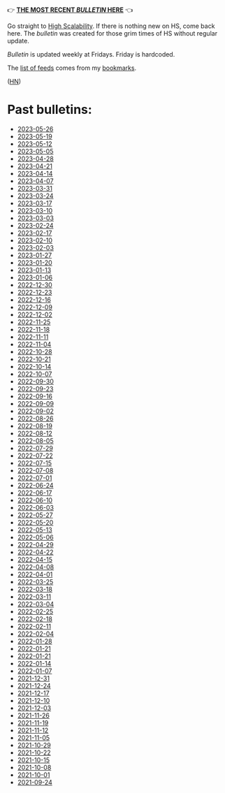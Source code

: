 &#128073; [**THE MOST RECENT _BULLETIN_ HERE**][ref_current] &#128072;

[ref_current]:bulletins/bulletin-2023-05-26.md

Go straight to [High Scalability](http://highscalability.com/). If there is nothing new on HS, come back here. The _bulletin_ was created for those grim times of HS without regular update.

_Bulletin_ is updated weekly at Fridays. Friday is hardcoded.

The [list of feeds][ref_feeds] comes from my [bookmarks][ref_tw].

([HN][ref_hn])

[ref_tw]:https://twitter.com/JakubMikians
[ref_feeds]:feeds.conf
[ref_hn]:https://news.ycombinator.com/item?id=29064640

# Past bulletins:

- [2023-05-26](bulletins/bulletin-2023-05-26.md)
- [2023-05-19](bulletins/bulletin-2023-05-19.md)
- [2023-05-12](bulletins/bulletin-2023-05-12.md)
- [2023-05-05](bulletins/bulletin-2023-05-05.md)
- [2023-04-28](bulletins/bulletin-2023-04-28.md)
- [2023-04-21](bulletins/bulletin-2023-04-21.md)
- [2023-04-14](bulletins/bulletin-2023-04-14.md)
- [2023-04-07](bulletins/bulletin-2023-04-07.md)
- [2023-03-31](bulletins/bulletin-2023-03-31.md)
- [2023-03-24](bulletins/bulletin-2023-03-24.md)
- [2023-03-17](bulletins/bulletin-2023-03-17.md)
- [2023-03-10](bulletins/bulletin-2023-03-10.md)
- [2023-03-03](bulletins/bulletin-2023-03-03.md)
- [2023-02-24](bulletins/bulletin-2023-02-24.md)
- [2023-02-17](bulletins/bulletin-2023-02-17.md)
- [2023-02-10](bulletins/bulletin-2023-02-10.md)
- [2023-02-03](bulletins/bulletin-2023-02-03.md)
- [2023-01-27](bulletins/bulletin-2023-01-27.md)
- [2023-01-20](bulletins/bulletin-2023-01-20.md)
- [2023-01-13](bulletins/bulletin-2023-01-13.md)
- [2023-01-06](bulletins/bulletin-2023-01-06.md)
- [2022-12-30](bulletins/bulletin-2022-12-30.md)
- [2022-12-23](bulletins/bulletin-2022-12-23.md)
- [2022-12-16](bulletins/bulletin-2022-12-16.md)
- [2022-12-09](bulletins/bulletin-2022-12-09.md)
- [2022-12-02](bulletins/bulletin-2022-12-02.md)
- [2022-11-25](bulletins/bulletin-2022-11-25.md)
- [2022-11-18](bulletins/bulletin-2022-11-18.md)
- [2022-11-11](bulletins/bulletin-2022-11-11.md)
- [2022-11-04](bulletins/bulletin-2022-11-04.md)
- [2022-10-28](bulletins/bulletin-2022-10-28.md)
- [2022-10-21](bulletins/bulletin-2022-10-21.md)
- [2022-10-14](bulletins/bulletin-2022-10-14.md)
- [2022-10-07](bulletins/bulletin-2022-10-07.md)
- [2022-09-30](bulletins/bulletin-2022-09-30.md)
- [2022-09-23](bulletins/bulletin-2022-09-23.md)
- [2022-09-16](bulletins/bulletin-2022-09-16.md)
- [2022-09-09](bulletins/bulletin-2022-09-09.md)
- [2022-09-02](bulletins/bulletin-2022-09-02.md)
- [2022-08-26](bulletins/bulletin-2022-08-26.md)
- [2022-08-19](bulletins/bulletin-2022-08-19.md)
- [2022-08-12](bulletins/bulletin-2022-08-12.md)
- [2022-08-05](bulletins/bulletin-2022-08-05.md)
- [2022-07-29](bulletins/bulletin-2022-07-29.md)
- [2022-07-22](bulletins/bulletin-2022-07-22.md)
- [2022-07-15](bulletins/bulletin-2022-07-15.md)
- [2022-07-08](bulletins/bulletin-2022-07-08.md)
- [2022-07-01](bulletins/bulletin-2022-07-01.md)
- [2022-06-24](bulletins/bulletin-2022-06-24.md)
- [2022-06-17](bulletins/bulletin-2022-06-17.md)
- [2022-06-10](bulletins/bulletin-2022-06-10.md)
- [2022-06-03](bulletins/bulletin-2022-06-03.md)
- [2022-05-27](bulletins/bulletin-2022-05-27.md)
- [2022-05-20](bulletins/bulletin-2022-05-20.md)
- [2022-05-13](bulletins/bulletin-2022-05-13.md)
- [2022-05-06](bulletins/bulletin-2022-05-06.md)
- [2022-04-29](bulletins/bulletin-2022-04-29.md)
- [2022-04-22](bulletins/bulletin-2022-04-22.md)
- [2022-04-15](bulletins/bulletin-2022-04-15.md)
- [2022-04-08](bulletins/bulletin-2022-04-08.md)
- [2022-04-01](bulletins/bulletin-2022-04-01.md)
- [2022-03-25](bulletins/bulletin-2022-03-25.md)
- [2022-03-18](bulletins/bulletin-2022-03-18.md)
- [2022-03-11](bulletins/bulletin-2022-03-11.md)
- [2022-03-04](bulletins/bulletin-2022-03-04.md)
- [2022-02-25](bulletins/bulletin-2022-02-25.md)
- [2022-02-18](bulletins/bulletin-2022-02-18.md)
- [2022-02-11](bulletins/bulletin-2022-02-11.md)
- [2022-02-04](bulletins/bulletin-2022-02-04.md)
- [2022-01-28](bulletins/bulletin-2022-01-28.md)
- [2022-01-21](bulletins/bulletin-2022-01-21.md)
- [2022-01-21](https://htmlpreview.github.io/?https://github.com/jakub-m/bulletin/blob/mainline/bulletins/bulletin-2022-01-21.html)
- [2022-01-14](https://htmlpreview.github.io/?https://github.com/jakub-m/bulletin/blob/mainline/bulletins/bulletin-2022-01-14.html)
- [2022-01-07](https://htmlpreview.github.io/?https://github.com/jakub-m/bulletin/blob/mainline/bulletins/bulletin-2022-01-07.html)
- [2021-12-31](https://htmlpreview.github.io/?https://github.com/jakub-m/bulletin/blob/mainline/bulletins/bulletin-2021-12-31.html)
- [2021-12-24](https://htmlpreview.github.io/?https://github.com/jakub-m/bulletin/blob/mainline/bulletins/bulletin-2021-12-24.html)
- [2021-12-17](https://htmlpreview.github.io/?https://github.com/jakub-m/bulletin/blob/mainline/bulletins/bulletin-2021-12-17.html)
- [2021-12-10](https://htmlpreview.github.io/?https://github.com/jakub-m/bulletin/blob/mainline/bulletins/bulletin-2021-12-10.html)
- [2021-12-03](https://htmlpreview.github.io/?https://github.com/jakub-m/bulletin/blob/mainline/bulletins/bulletin-2021-12-03.html)
- [2021-11-26](https://htmlpreview.github.io/?https://github.com/jakub-m/bulletin/blob/mainline/bulletins/bulletin-2021-11-26.html)
- [2021-11-19](https://htmlpreview.github.io/?https://github.com/jakub-m/bulletin/blob/mainline/bulletins/bulletin-2021-11-19.html)
- [2021-11-12](https://htmlpreview.github.io/?https://github.com/jakub-m/bulletin/blob/mainline/bulletins/bulletin-2021-11-12.html)
- [2021-11-05](https://htmlpreview.github.io/?https://github.com/jakub-m/bulletin/blob/mainline/bulletins/bulletin-2021-11-05.html)
- [2021-10-29](https://htmlpreview.github.io/?https://github.com/jakub-m/bulletin/blob/mainline/bulletins/bulletin-2021-10-29.html)
- [2021-10-22](https://htmlpreview.github.io/?https://github.com/jakub-m/bulletin/blob/mainline/bulletins/bulletin-2021-10-22.html)
- [2021-10-15](https://htmlpreview.github.io/?https://github.com/jakub-m/bulletin/blob/mainline/bulletins/bulletin-2021-10-15.html)
- [2021-10-08](https://htmlpreview.github.io/?https://github.com/jakub-m/bulletin/blob/mainline/bulletins/bulletin-2021-10-08.html)
- [2021-10-01](https://htmlpreview.github.io/?https://github.com/jakub-m/bulletin/blob/mainline/bulletins/bulletin-2021-10-01.html)
- [2021-09-24](https://htmlpreview.github.io/?https://github.com/jakub-m/bulletin/blob/mainline/bulletins/bulletin-2021-09-24.html)
